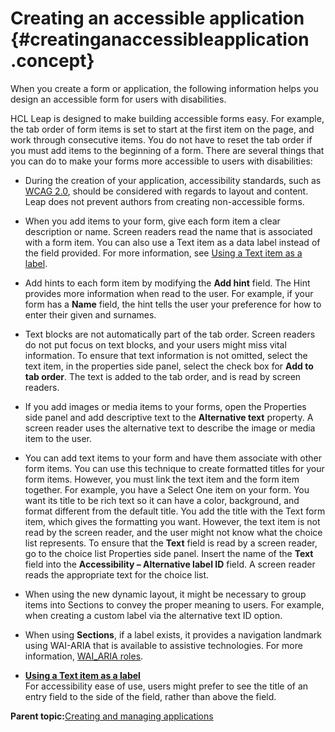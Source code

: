 # Creating an accessible application {#creatinganaccessibleapplication .concept}

When you create a form or application, the following information helps you design an accessible form for users with disabilities.

HCL Leap is designed to make building accessible forms easy. For example, the tab order of form items is set to start at the first item on the page, and work through consecutive items. You do not have to reset the tab order if you must add items to the beginning of a form. There are several things that you can do to make your forms more accessible to users with disabilities:

-   During the creation of your application, accessibility standards, such as [WCAG 2.0](http://www.w3.org/TR/WCAG20/), should be considered with regards to layout and content. Leap does not prevent authors from creating non-accessible forms.
-   When you add items to your form, give each form item a clear description or name. Screen readers read the name that is associated with a form item. You can also use a Text item as a data label instead of the field provided. For more information, see [Using a Text item as a label](ac_using_text_item_as_label.md).
-   Add hints to each form item by modifying the **Add hint** field. The Hint provides more information when read to the user. For example, if your form has a **Name** field, the hint tells the user your preference for how to enter their given and surnames.
-   Text blocks are not automatically part of the tab order. Screen readers do not put focus on text blocks, and your users might miss vital information. To ensure that text information is not omitted, select the text item, in the properties side panel, select the check box for **Add to tab order**. The text is added to the tab order, and is read by screen readers.
-   If you add images or media items to your forms, open the Properties side panel and add descriptive text to the **Alternative text** property. A screen reader uses the alternative text to describe the image or media item to the user.
-   You can add text items to your form and have them associate with other form items. You can use this technique to create formatted titles for your form items. However, you must link the text item and the form item together. For example, you have a Select One item on your form. You want its title to be rich text so it can have a color, background, and format different from the default title. You add the title with the Text form item, which gives the formatting you want. However, the text item is not read by the screen reader, and the user might not know what the choice list represents. To ensure that the **Text** field is read by a screen reader, go to the choice list Properties side panel. Insert the name of the **Text** field into the **Accessibility – Alternative label ID** field. A screen reader reads the appropriate text for the choice list.
-   When using the new dynamic layout, it might be necessary to group items into Sections to convey the proper meaning to users. For example, when creating a custom label via the alternative text ID option.
-   When using **Sections**, if a label exists, it provides a navigation landmark using WAI-ARIA that is available to assistive technologies. For more information, [WAI\_ARIA roles](http://www.w3.org/WAI/PF/aria/roles).

-   **[Using a Text item as a label](ac_using_text_item_as_label.md)**  
For accessibility ease of use, users might prefer to see the title of an entry field to the side of the field, rather than above the field.

**Parent topic:**[Creating and managing applications](cr_creating_and_managing_toc.md)

